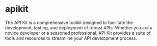 # apikit
The API Kit is a comprehensive toolkit designed to facilitate the development, testing, and deployment of robust APIs. Whether you are a novice developer or a seasoned professional, API Kit provides a suite of tools and resources to streamline your API development process.
